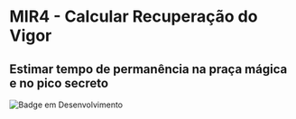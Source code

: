 # MIR4 - Calcular Recuperação do Vigor
## Estimar tempo de permanência na praça mágica e no pico secreto



![Badge em Desenvolvimento](http://img.shields.io/static/v1?label=STATUS&message=EM%20DESENVOLVIMENTO&color=GREEN&style=for-the-badge)
